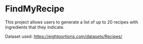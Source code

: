 # FindMyRecipe

This project allows users to generate a list of up to 20 recipes with ingredients that they indicate.

Dataset used: https://eightportions.com/datasets/Recipes/
